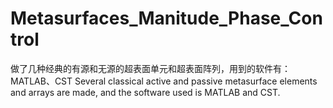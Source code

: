 # Metasurfaces_Manitude_Phase_Control
做了几种经典的有源和无源的超表面单元和超表面阵列，用到的软件有：MATLAB、CST
Several classical active and passive metasurface elements and arrays are made, and the software used is MATLAB and CST.
